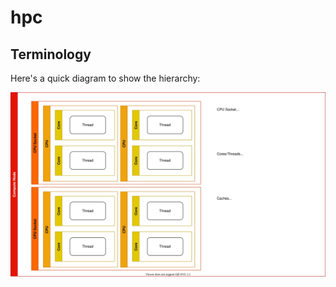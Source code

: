 # hpc


## Terminology

Here's a quick diagram to show the hierarchy:

![hpc-terms](attachments/hpc-terms.svg)